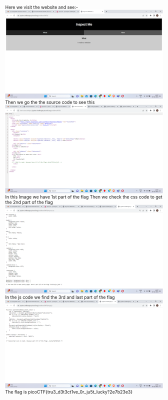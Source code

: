 Here we visit the website and see:-
![](.//SS/Insp3ct0r-1.png)
Then we go the the source code to see this
![](.//SS/Insp3ct0r-2.png)
In this Image we have 1st part of the flag
Then we check the css code to get the 2nd part of the flag
![](.//SS/Insp3ct0r-3.png)
In the js code we find the 3rd and last part of the flag
![](./SS/Insp3ct0r-4.png)
The flag is picoCTF{tru3_d3t3ct1ve_0r_ju5t_lucky?2e7b23e3}